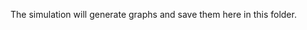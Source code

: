 <!-- SPDX-License-Identifier: MPL-2.0 -->
The simulation will generate graphs and save them here in this folder.
